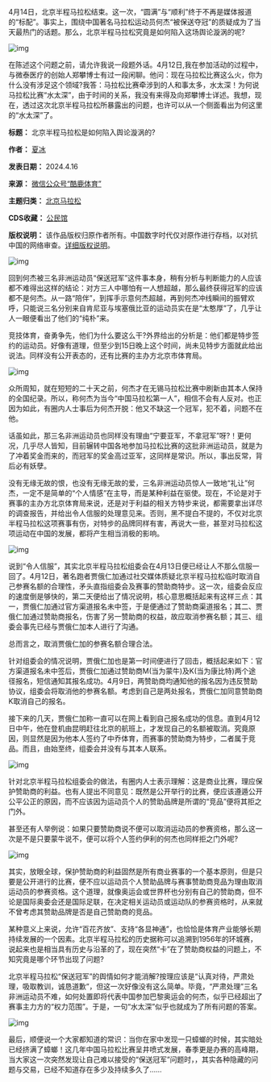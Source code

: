 4月14日，北京半程马拉松结束。这一次，“圆满”与“顺利”终于不再是媒体报道的“标配”。事实上，围绕中国著名马拉松运动员何杰“被保送夺冠”的质疑成为了当天最热门的话题。那么，北京半程马拉松究竟是如何陷入这场舆论漩涡的呢?


![img](https://chinadigitaltimes.net/chinese/files/2024/04/post-706914-661e9c5136a6c.)


在陈述这个问题之前，请允许我说一段题外话。4月12日,我在参加活动的过程中，与微泰医疗的创始人郑攀博士有过一段闲聊。他问：现在马拉松比赛这么火，你为什么没有涉足这个领域?我答：马拉松比赛牵涉到的人和事太多，水太深！为何说马拉松比赛“水太深”，由于时间的关系，我没有来得及向郑攀博士详述。我想，现在，透过这次北京半程马拉松所暴露出的问题，也许可以从一个侧面看出为何这里的“水太深”了。




**标题：** 北京半程马拉松是如何陷入舆论漩涡的?  

**作者：** [夏冰](https://chinadigitaltimes.net/space/夏冰)  

**发表日期：** 2024.4.16  

**来源：** [微信公众号“酷鹿体育”](https://web.archive.org/web/20240416153909/https://mp.weixin.qq.com/s/Nc0UeJD7o2ASrg24yZvX2g)  

**主题归类：** [北京马拉松](https://chinadigitaltimes.net/space/北京马拉松)  

**CDS收藏：** [公民馆](https://chinadigitaltimes.net/space/%E5%85%AC%E6%B0%91%E9%A6%86)  

**版权说明：** 该作品版权归原作者所有。中国数字时代仅对原作进行存档，以对抗中国的网络审查。[详细版权说明](https://chinadigitaltimes.net/chinese/copyright)。


![img](https://chinadigitaltimes.net/chinese/files/2024/04/post-706914-661e9c51c14c1.)


回到何杰被三名非洲运动员“保送冠军”这件事本身，稍有分析与判断能力的人应该都不难得出这样的结论：对方三人中哪怕有一人想超越，那么最终获得冠军的应该都不是何杰。从一路“陪伴”，到挥手示意何杰超越，再到何杰冲线瞬间的振臂欢呼，只能说三名分别来自肯尼亚与埃塞俄比亚的运动员实在是“太憨厚”了，几乎让人一眼便看出了他们的“纯朴”来。


竞技体育，奋勇争先，他们为什么要这么干?外界给出的分析是：他们都是特步签约的运动员。好像有道理，但至少到15日晚上这个时间，尚未见特步方面就此给出说法。同样没有公开表态的，还有比赛的主办方北京市体育局。


![img](https://chinadigitaltimes.net/chinese/files/2024/04/post-706914-661e9c523727e.)


众所周知，就在短短的二十天之前，何杰才在无锡马拉松比赛中刷新由其本人保持的全国纪录。所以，称何杰为当今“中国马拉松第一人”，相信不会有人反对。也正因为如此，有圈内人士事后为何杰开脱：他又不缺这一个冠军，犯不着，问题不在他。


话虽如此，那三名非洲运动员也同样没有理由“宁要亚军，不拿冠军”呀?！更何况，几乎尽人皆知，目前辗转中国各地参加马拉松比赛的这批非洲运动员，就是为了冲着奖金而来的，而冠军的奖金高过亚军，这同样是常识。所以，事出反常，背后必有妖孽。


没有无缘无故的恨，也没有无缘无故的爱，三名非洲运动员惊人一致地“礼让”何杰，一定不是简单的“个人情感”在主导，而是某种利益在驱使。现在，不论是对于赛事的主办方北京体育局来说，还是对于利益的相关方特步来说，都需要拿出详尽的调查报告，并给出令人信服的处理意见来。否则，黑不提白不提的，不仅对北京半程马拉松这项赛事有伤，对特步的品牌同样有害，再说大一些，甚至对马拉松这项运动在中国的发展，都将产生相当消极的影响。


![img](https://chinadigitaltimes.net/chinese/files/2024/04/post-706914-661e9c5250917.)


说到“令人信服”，其实北京半程马拉松组委会在4月13日便已经让人不那么信服一回了。4月12日，著名跑者贾俄仁加通过社交媒体质疑北京半程马拉松临时取消自己参赛名额的合理性，矛头直指组委会及赛事的赞助商特步。这一次，组委会反应的速度倒是够快的，第二天便给出了情况说明，核心意思概括起来有这样三点：其一，贾俄仁加通过官方渠道报名未中签，于是便通过了赞助商渠道报名；其二、贾俄仁加通过赞助商报名，伤害了另一赞助商的权益，故应取消参赛名额；其三、组委会事先已经与贾俄仁加本人进行了沟通。


总而言之，取消贾俄仁加的参赛名额合理合法。


针对组委会的情况说明，贾俄仁加也是第一时间便进行了回击，概括起来如下：官方渠道报名未中签后，贾俄仁加通过赞助商M(当为蒙牛)及K(当为康比特)两个途径报名，短信通知其报名成功。4月9日，两赞助商均通知他的报名因为违反赞助协议，组委会将取消他的参赛名额。考虑到自己是两处报名，贾俄仁加同意赞助商K取消自己的报名。


接下来的几天，贾俄仁加称一直可以在网上看到自己报名成功的信息。直到4月12日中午，他在登机由昆明赶往北京的航班上，才发现自己的名额被取消。究竟原因，则显然是因为他本人签约了中乔体育，而赛事的赞助商为特步，二者属于竞品。而且，由始至终，组委会并没有与其本人联系。


![img](https://chinadigitaltimes.net/chinese/files/2024/04/post-706914-661e9c52e1824.)


针对北京半程马拉松组委会的做法，有圈内人士表示理解：这是商业比赛，理应保护赞助商的利益。也有人提出不同意见：既然是公开举行的比赛，便应该遵遁公开公平公正的原因，而不应该因为运动员个人的赞助品牌是所谓的“竞品”便将其拒之门外。


甚至还有人举例说：如果只要赞助商说不便可以取消运动员的参赛资格，那么这一次是不是只要蒙牛说不，便可以将个人签约伊利的何杰也同样拒之门外呢?


![img](https://chinadigitaltimes.net/chinese/files/2024/04/post-706914-661e9c5387f3e.png)


其实，放眼全球，保护赞助商的利益固然是所有商业赛事的一个基本原则，但是只要是公开进行的比赛，便不应以运动员个人赞助品牌与赛事赞助商竞品为理由取消运动员的参赛资格。这个道理，就像奥运会或世界杯也分别有自己的赞助商，但不论是国际奥委会还是国际足联，在决定相关运动员或运动队的参赛资格时，从来就不曾考虑其赞助品牌是否是自己赞助商的竞品。


某种意义上来说，允许“百花齐放”、支持“各显神通”，也恰恰是体育产业能够长期持续发展的一个因素。北京半程马拉松的历史据称可以追溯到1956年的环城赛，说起来也是相当具有历史与沿革的了，现在突然“卡”在了赞助商权益的问题上，不知究竟是哪个环节出现了问题?


北京半程马拉松“保送冠军”的舆情如何才能消解?按理应该是“认真对待，严肃处理，吸取教训，诚恳道歉”，但这一次好像没有这么简单。毕竟，“严肃处理”三名非洲运动员不难，如何处置即将代表中国参加巴黎奥运会的何杰，似乎已经超出了赛事主力方的“权力范围”。于是，一句“水太深”似乎也就成为了所有问题的答案。


![img](https://chinadigitaltimes.net/chinese/files/2024/04/post-706914-661e9c53f0152.)


最后，顺便说一个大家都知道的常识：当你在家中发现一只蟑螂的时候，其实暗处已经挤满了蟑螂！这几年中国马拉松比赛呈井喷式发展，春季更是办赛的高峰期，当大家这一次突然发现让自己难以接受的“保送冠军”问题时，，其实各种隐藏的问题与交易，已经不知道存在多少及持续多久了……


